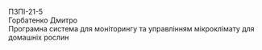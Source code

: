 ПЗПІ-21-5  
Горбатенко Дмитро  
Програмна система для моніторингу та управлінням мікроклімату для домашніх рослин  